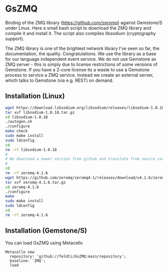# GsZMQ
Binding of the ZMQ library (https://github.com/zeromq) against Gemstone/S under Linux. Here a small bash script to download the ZMQ library and compile it and install it. The script also compiles libsodium (cryptography support).

The ZMQ library is one of the brightest network library I've seen so far, the documentation, the quality. Congratulations. We use the library as a base for our language independent event service. We do not use Gemstone as ZMQ server - this is simply due to license restrictions of some versions of Gemstone. If you have a 2-core license its a waste to use a Gemstone process to service a ZMQ service. Instead we create an external server, which talks to Gemstone (via e.g. REST) on demand.

## Installation (Linux)

```Bash
wget https://download.libsodium.org/libsodium/releases/libsodium-1.0.18.tar.gz
tar xvf libsodium-1.0.18.tar.gz
cd libsodium-1.0.18
./autogen.sh
./configure
make check
sudo make install
sudo ldconfig
cd
rm -rf libsodium-1.0.18
#
# We download a newer version from github and translate from source code
#
cd
rm -rf zeromq-4.1.6
wget https://github.com/zeromq/zeromq4-1/releases/download/v4.1.6/zeromq-4.1.6.tar.gz
tar xvf zeromq-4.1.6.tar.gz
cd zeromq-4.1.6
./configure
make
sudo make install
sudo ldconfig
cd
rm -rf zeromq-4.1.6
```

## Installation (Gemstone/S)

You can load GsZMQ using Metacello

```Smalltalk
Metacello new
  repository: 'github://feldti/GsZMQ:main/repository';
  baseline: 'ZMQ';
  load
```
